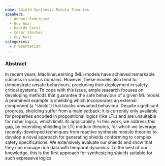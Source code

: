 ```yaml
---
name: Shield Synthesis Modulo Theories
speakers:
  - Andoni Rodriguez
  - Guy Amir
  - Davide Corsi
  - César Sánchez
  - Guy Katz
categories:
  - Presentation
---
```


### Abstract

In recent years, MachineLearning (ML) models have achieved remarkable success in various domains. However, these models also tend to demonstrate unsafe behaviours, precluding their deployment in safety- critical systems. To cope with this issue, ample research focuses on developing methods that guarantee the safe behaviour of a given ML model. A prominent example is shielding which incorporates an external component (a “shield”) that blocks unwanted behaviour. Despite significant progress, shielding suffer from a main setback: it is currently only available for properties encoded in propositional logics (like LTL) and are unsuitable for richer logics, which limits its applicability. In this work, we address this gap, by extending shielding to LTL modulo theories, for which we leverage recently-developed techniques from reactive synthesis modulo theories to develop a novel approach for generating shields conforming to complex safety specifications. We extensively evaluate our shields and show that they can manage rich data with temporal dynamics. To the best of our knowledge, this is the first approach for synthesizing shields suitable for such expressive logics.
